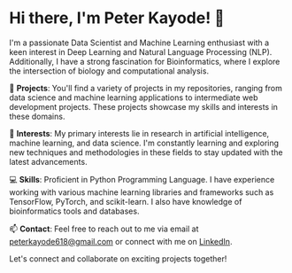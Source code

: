 # Hi there, I'm Peter Kayode! 👋

I'm a passionate Data Scientist and Machine Learning enthusiast with a keen interest in Deep Learning and Natural Language Processing (NLP). Additionally, I have a strong fascination for Bioinformatics, where I explore the intersection of biology and computational analysis.

🔭 **Projects**: You'll find a variety of projects in my repositories, ranging from data science and machine learning applications to intermediate web development projects. These projects showcase my skills and interests in these domains.

🌱 **Interests**: My primary interests lie in research in artificial intelligence, machine learning, and data science. I'm constantly learning and exploring new techniques and methodologies in these fields to stay updated with the latest advancements.

💻 **Skills**: Proficient in Python Programming Language. I have experience working with various machine learning libraries and frameworks such as TensorFlow, PyTorch, and scikit-learn. I also have knowledge of bioinformatics tools and databases.

📫 **Contact**: Feel free to reach out to me via email at [peterkayode618@gmail.com](mailto:peterkayode618@gmail.com) or connect with me on [LinkedIn](https://www.linkedin.com/in/peterkayode).

Let's connect and collaborate on exciting projects together!



<!---
PeterKayode/PeterKayode is a ✨ special ✨ repository because its `README.md` (this file) appears on your GitHub profile.
You can click the Preview link to take a look at your changes.
--->
